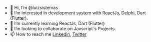 - 👋 Hi, I’m @luizsistemas
- 👀 I’m interested in development system with ReactJs, Delphi, Dart (Flutter).
- 🌱 I’m currently learning ReactJs, Dart (Flutter)
- 💞️ I’m looking to collaborate on Javscript`s Projects.
- 📫 How to reach me [Linkedin](https://www.linkedin.com/in/luiz-carlos-alves-65652639/), [Twitter](https://twitter.com/luiz_sistemas)

<!---
luizsistemas/luizsistemas is a ✨ special ✨ repository because its `README.md` (this file) appears on your GitHub profile.
You can click the Preview link to take a look at your changes.
--->
